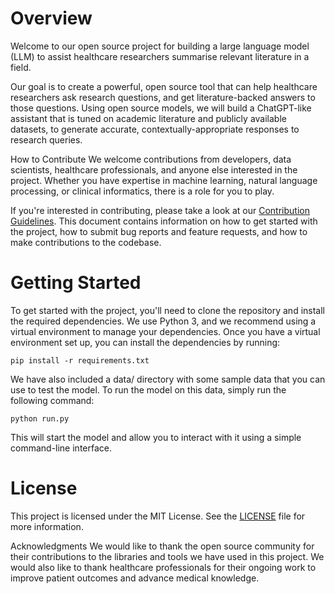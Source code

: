 # Overview
Welcome to our open source project for building a large language model (LLM) to assist healthcare researchers summarise relevant literature in a field.

Our goal is to create a powerful, open source tool that can help healthcare researchers ask research questions, and get literature-backed answers to those questions. Using open source models, we will build a ChatGPT-like assistant that is tuned on academic literature and publicly available datasets, to generate accurate, contextually-appropriate responses to research queries.

How to Contribute
We welcome contributions from developers, data scientists, healthcare professionals, and anyone else interested in the project. Whether you have expertise in machine learning, natural language processing, or clinical informatics, there is a role for you to play.

If you're interested in contributing, please take a look at our [Contribution Guidelines](./Contribution%20Guidelines.md). This document contains information on how to get started with the project, how to submit bug reports and feature requests, and how to make contributions to the codebase.

# Getting Started
To get started with the project, you'll need to clone the repository and install the required dependencies. We use Python 3, and we recommend using a virtual environment to manage your dependencies. Once you have a virtual environment set up, you can install the dependencies by running:

```
pip install -r requirements.txt
```

We have also included a data/ directory with some sample data that you can use to test the model. To run the model on this data, simply run the following command:

```
python run.py
```

This will start the model and allow you to interact with it using a simple command-line interface.

# License
This project is licensed under the MIT License. See the [LICENSE](./LICENSE.md) file for more information.

Acknowledgments
We would like to thank the open source community for their contributions to the libraries and tools we have used in this project. We would also like to thank healthcare professionals for their ongoing work to improve patient outcomes and advance medical knowledge.